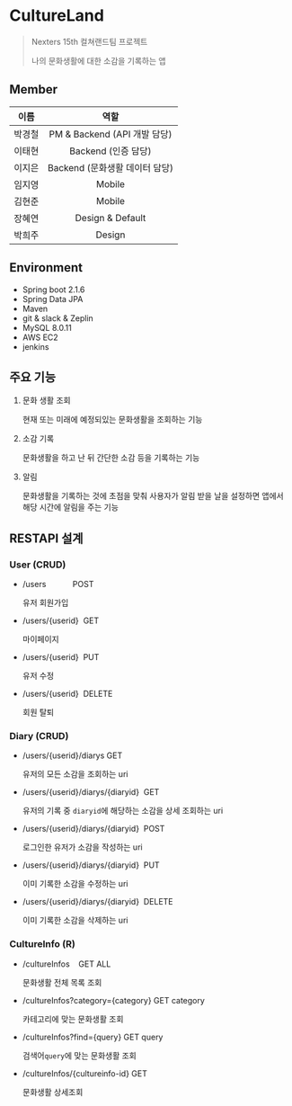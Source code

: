 # CultureLand

> Nexters 15th 컬쳐랜드팀 프로젝트
>
> 나의 문화생활에 대한 소감을 기록하는 앱

## Member

이름 | 역할
:--: | :--:
박경철 | PM & Backend (API 개발 담당)
이태현 | Backend (인증 담당)
이지은 | Backend (문화생활 데이터 담당)
임지영 | Mobile
김현준 | Mobile
장혜연 | Design & Default
박희주 | Design

## Environment

- Spring boot 2.1.6
- Spring Data JPA
- Maven
- git & slack & Zeplin
- MySQL 8.0.11
- AWS EC2
- jenkins

## 주요 기능

1. 문화 생활 조회

   현재 또는 미래에 예정되있는 문화생활을 조회하는 기능

2. 소감 기록

   문화생활을 하고 난 뒤 간단한 소감 등을 기록하는 기능

3. 알림

   문화생활을 기록하는 것에 초점을 맞춰 사용자가 알림 받을 날을 설정하면 앱에서 해당 시간에 알림을 주는 기능

## RESTAPI 설계

### User (CRUD)

- /users            POST

  유저 회원가입

- /users/{userid}  GET

  마이페이지

- /users/{userid}  PUT

  유저 수정

- /users/{userid}  DELETE

  회원 탈퇴

### Diary (CRUD)

- /users/{userid}/diarys GET

  유저의 모든 소감을 조회하는 uri

- /users/{userid}/diarys/{diaryid}  GET

  유저의 기록 중 `diaryid`에 해당하는 소감을 상세 조회하는 uri

- /users/{userid}/diarys/{diaryid}  POST

  로그인한 유저가 소감을 작성하는 uri

- /users/{userid}/diarys/{diaryid}  PUT

  이미 기록한 소감을 수정하는 uri

- /users/{userid}/diarys/{diaryid}  DELETE

  이미 기록한 소감을 삭제하는 uri

### CultureInfo (R)

- /cultureInfos    GET ALL

  문화생활 전체 목록 조회

- /cultureInfos?category={category} GET category

  카테고리에 맞는 문화생활 조회

- /cultureInfos?find={query} GET query

  검색어`query`에 맞는 문화생활 조회

- /cultureInfos/{cultureinfo-id} GET

  문화생활 상세조회